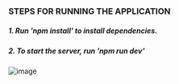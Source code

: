 ### STEPS FOR RUNNING THE APPLICATION

##### 1. Run 'npm install' to install dependencies.

##### 2. To start the server, run 'npm run dev'

![image](https://github.com/user-attachments/assets/10ac34c5-d1a9-4a32-b2ae-95ff9dfd4a54)
